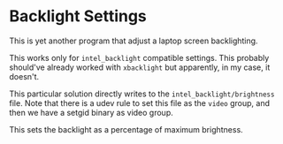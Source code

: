 # Backlight Settings

This is yet another program that adjust a laptop screen backlighting.

This works only for `intel_backlight` compatible settings. This probably
should've already worked with `xbacklight` but apparently, in my case, it
doesn't. 

This particular solution directly writes to the `intel_backlight/brightness`
file. Note that there is a udev rule to set this file as the `video` group, and
then we have a setgid binary as video group. 

This sets the backlight as a percentage of maximum brightness.
